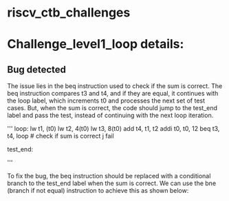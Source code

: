 # riscv_ctb_challenges

# Challenge_level1_loop details: 

## Bug detected 
The issue lies in the beq instruction used to check if the sum is correct. The beq instruction compares t3 and t4, and if they are equal, it continues with the loop label, which increments t0 and processes the next set of test cases. 
But, when the sum is correct, the code should jump to the test_end label and pass the test, instead of continuing with the next loop iteration.

'''
loop:
	lw t1, (t0)
  lw t2, 4(t0)
  lw t3, 8(t0)
  add t4, t1, t2
  addi t0, t0, 12
  beq t3, t4, loop        # check if sum is correct
  j fail

test_end:

'''

To fix the bug, the beq instruction should be replaced with a conditional branch to the test_end label when the sum is correct. We can use the bne (branch if not equal) instruction to achieve this as shown below: 
